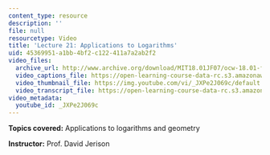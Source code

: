 ```yaml
---
content_type: resource
description: ''
file: null
resourcetype: Video
title: 'Lecture 21: Applications to Logarithms'
uid: 45369951-a1bb-4bf2-c122-411a7a2ab2f2
video_files:
  archive_url: http://www.archive.org/download/MIT18.01JF07/ocw-18.01-f07-lec21_300k.mp4
  video_captions_file: https://open-learning-course-data-rc.s3.amazonaws.com/18-01-single-variable-calculus-fall-2006/ee7c10dde761559b8ac557217bc2284d_JXPe2J069c.vtt
  video_thumbnail_file: https://img.youtube.com/vi/_JXPe2J069c/default.jpg
  video_transcript_file: https://open-learning-course-data-rc.s3.amazonaws.com/18-01-single-variable-calculus-fall-2006/25be045439d9ed90bb52ec7b8a9937d4_JXPe2J069c.pdf
video_metadata:
  youtube_id: _JXPe2J069c
---
```


**Topics covered:** Applications to logarithms and geometry

**Instructor:** Prof. David Jerison